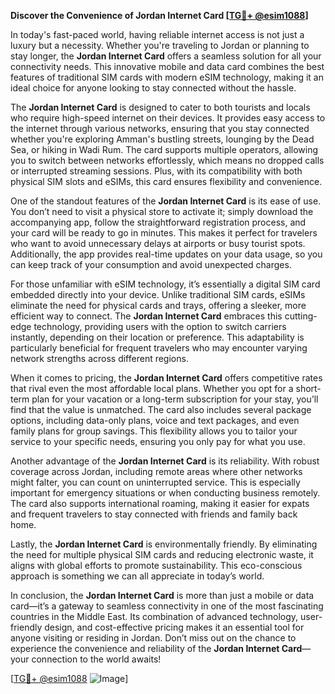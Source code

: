 **Discover the Convenience of Jordan Internet Card [[TG💪+ @esim1088](https://t.me/s/esim1088)]**

In today's fast-paced world, having reliable internet access is not just a luxury but a necessity. Whether you're traveling to Jordan or planning to stay longer, the **Jordan Internet Card** offers a seamless solution for all your connectivity needs. This innovative mobile and data card combines the best features of traditional SIM cards with modern eSIM technology, making it an ideal choice for anyone looking to stay connected without the hassle.

The **Jordan Internet Card** is designed to cater to both tourists and locals who require high-speed internet on their devices. It provides easy access to the internet through various networks, ensuring that you stay connected whether you're exploring Amman's bustling streets, lounging by the Dead Sea, or hiking in Wadi Rum. The card supports multiple operators, allowing you to switch between networks effortlessly, which means no dropped calls or interrupted streaming sessions. Plus, with its compatibility with both physical SIM slots and eSIMs, this card ensures flexibility and convenience.

One of the standout features of the **Jordan Internet Card** is its ease of use. You don’t need to visit a physical store to activate it; simply download the accompanying app, follow the straightforward registration process, and your card will be ready to go in minutes. This makes it perfect for travelers who want to avoid unnecessary delays at airports or busy tourist spots. Additionally, the app provides real-time updates on your data usage, so you can keep track of your consumption and avoid unexpected charges.

For those unfamiliar with eSIM technology, it’s essentially a digital SIM card embedded directly into your device. Unlike traditional SIM cards, eSIMs eliminate the need for physical cards and trays, offering a sleeker, more efficient way to connect. The **Jordan Internet Card** embraces this cutting-edge technology, providing users with the option to switch carriers instantly, depending on their location or preference. This adaptability is particularly beneficial for frequent travelers who may encounter varying network strengths across different regions.

When it comes to pricing, the **Jordan Internet Card** offers competitive rates that rival even the most affordable local plans. Whether you opt for a short-term plan for your vacation or a long-term subscription for your stay, you’ll find that the value is unmatched. The card also includes several package options, including data-only plans, voice and text packages, and even family plans for group savings. This flexibility allows you to tailor your service to your specific needs, ensuring you only pay for what you use.

Another advantage of the **Jordan Internet Card** is its reliability. With robust coverage across Jordan, including remote areas where other networks might falter, you can count on uninterrupted service. This is especially important for emergency situations or when conducting business remotely. The card also supports international roaming, making it easier for expats and frequent travelers to stay connected with friends and family back home.

Lastly, the **Jordan Internet Card** is environmentally friendly. By eliminating the need for multiple physical SIM cards and reducing electronic waste, it aligns with global efforts to promote sustainability. This eco-conscious approach is something we can all appreciate in today’s world.

In conclusion, the **Jordan Internet Card** is more than just a mobile or data card—it’s a gateway to seamless connectivity in one of the most fascinating countries in the Middle East. Its combination of advanced technology, user-friendly design, and cost-effective pricing makes it an essential tool for anyone visiting or residing in Jordan. Don’t miss out on the chance to experience the convenience and reliability of the **Jordan Internet Card**—your connection to the world awaits!

[[TG💪+ @esim1088](https://t.me/s/esim1088) ![Image](https://i.postimg.cc/Y0z9fWf4/image.png)]